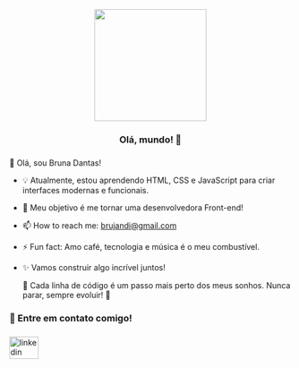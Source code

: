 
<div align="center">
  <img height="200" src="https://i.pinimg.com/736x/6c/5b/0c/6c5b0c28c39753acf162afe17aef6555.jpg"  />
</div>

###

<h3 align="center">Olá, mundo! 🚀</h3>

###
###
👋 Olá, sou Bruna Dantas!
- 💡 Atualmente, estou aprendendo HTML, CSS e JavaScript para criar interfaces modernas e funcionais.
- 🎯 Meu objetivo é me tornar uma desenvolvedora Front-end! 
- 📫 How to reach me: brujandi@gmail.com
- ⚡ Fun fact: Amo café, tecnologia e música é o meu combustível.
- ✨ Vamos construir algo incrível juntos!

  📌 Cada linha de código é um passo mais perto dos meus sonhos. Nunca parar, sempre evoluir! 💪

  

###

<h3 align="left">👋 Entre em contato comigo!</h3>

###

<div align="left">
  <a href="https://www.linkedin.com/in/dantasbruna?lipi=urn%3Ali%3Apage%3Ad_flagship3_profile_view_base_contact_details%3B6zeuTD5bQhWvxg%2BqirFqMA%3D%3D" target="_blank">
    <img src="https://raw.githubusercontent.com/maurodesouza/profile-readme-generator/master/src/assets/icons/social/linkedin/default.svg" width="52" height="40" alt="linkedin logo"  />
  </a>
</div>

###

###
